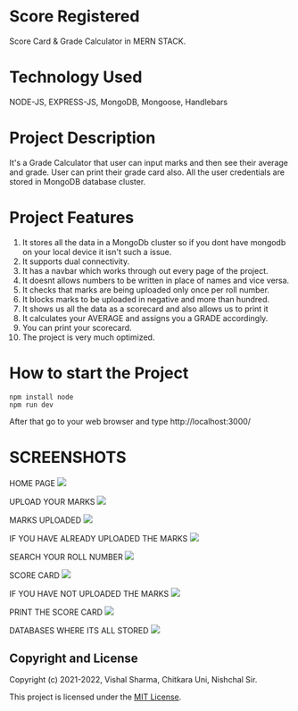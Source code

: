 # Score Registered
Score Card & Grade Calculator in MERN STACK.

# Technology Used
NODE-JS, EXPRESS-JS, MongoDB, Mongoose, Handlebars

# Project Description
It's a Grade Calculator that user can input marks and then see their average and grade. User can print their grade card also. All the user credentials are stored in MongoDB database cluster.

# Project Features

1) It stores all the data in a MongoDb cluster so if you dont have mongodb on your local device it isn't such a issue.
2) It supports dual connectivity.
3) It has a navbar which works through out every page of the project.
4) It doesnt allows numbers to be written in place of names and vice versa.
5) It checks that marks are being uploaded only once per roll number.
6) It blocks marks to be uploaded in negative and more than hundred.
7) It shows us all the data as a scorecard and also allows us to print it
8) It calculates your AVERAGE and assigns you a GRADE accordingly.
9) You can print your scorecard.
10) The project is very much optimized.

# How to start the Project

```
npm install node
npm run dev
```
After that go to your web browser and type http://localhost:3000/

# SCREENSHOTS
 HOME PAGE
![](/screenshots/home_page.png)

 UPLOAD YOUR MARKS
![](/screenshots/upload_marks.png)
 
 MARKS UPLOADED
![](screenshots/uploaded.png)

 IF YOU HAVE ALREADY UPLOADED THE MARKS
![](screenshots/already_exist.png)

 SEARCH YOUR ROLL NUMBER
![](screenshots/search.png)

 SCORE CARD
![](screenshots/grade_card.png)

 IF YOU HAVE NOT UPLOADED THE MARKS
![](screenshots/no_record.png)

 PRINT THE SCORE CARD
![](screenshots/print.png)

 DATABASES WHERE ITS ALL STORED
![](screenshots/databases.png)

## Copyright and License

Copyright (c) 2021-2022, Vishal Sharma, Chitkara Uni, Nishchal Sir.

This project is licensed under the [MIT License](LICENSE.md).


